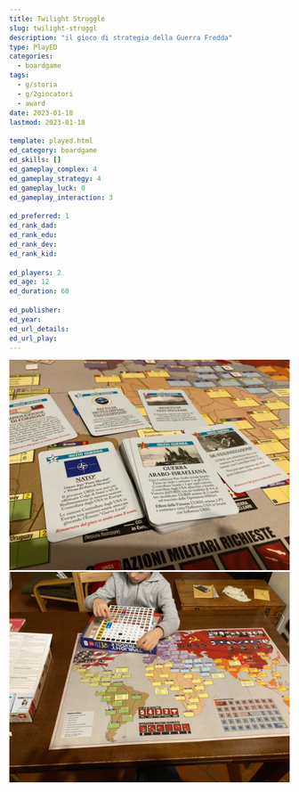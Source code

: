 ```yaml
---
title: Twilight Struggle
slug: twilight-struggl
description: "il gioco di strategia della Guerra Fredda"
type: PlayED
categories:
  - boardgame
tags:
  - g/storia
  - g/2giocatori
  - award
date: 2023-01-18
lastmod: 2023-01-18

template: played.html
ed_category: boardgame
ed_skills: []
ed_gameplay_complex: 4
ed_gameplay_strategy: 4
ed_gameplay_luck: 0
ed_gameplay_interaction: 3

ed_preferred: 1
ed_rank_dad: 
ed_rank_edu: 
ed_rank_dev: 
ed_rank_kid: 

ed_players: 2
ed_age: 12
ed_duration: 60

ed_publisher: 
ed_year: 
ed_url_details: 
ed_url_play: 
---
```

![](../../assets/img/played/boardgame/twilight-struggle-2.webp)
![](../../assets/img/played/boardgame/twilight-struggle-3.webp)
